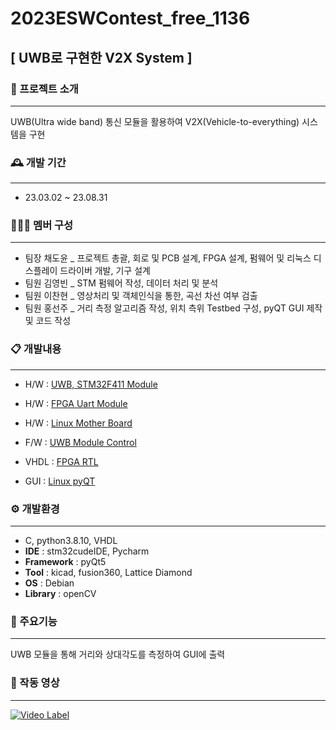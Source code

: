 # 2023ESWContest_free_1136


## [ UWB로 구현한 V2X System ]

### 🚙 프로젝트 소개
------
UWB(Ultra wide band) 통신 모듈을 활용하여 V2X(Vehicle-to-everything) 시스템을 구현

### 🕰️ 개발 기간
------
* 23.03.02 ~ 23.08.31

### 🧑‍🤝‍🧑 멤버 구성
------
- 팀장  채도윤 _ 프로젝트 총괄, 회로 및 PCB 설계, FPGA 설계, 펌웨어 및 리눅스 디스플레이 드라이버 개발, 기구 설계
- 팀원  김영빈 _ STM 펌웨어 작성, 데이터 처리 및 분석
- 팀원  이찬현 _ 영상처리 및 객체인식을 통한, 곡선 차선 여부 검출
- 팀원  홍선주 _ 거리 측정 알고리즘 작성, 위치 측위 Testbed 구성, pyQT GUI 제작 및 코드 작성



### 📋 개발내용
------
- H/W   : [UWB, STM32F411 Module]()
- H/W   : [FPGA Uart Module]()
- H/W   : [Linux Mother Board]()

- F/W   : [UWB Module Control](https://github.com/UWBV2Xsystem/2023ESWContest_free_1136/tree/main/F:W)
- VHDL  : [FPGA RTL](https://github.com/UWBV2Xsystem/2023ESWContest_free_1136/tree/main/FPGA_VHDL)
- GUI   : [Linux pyQT](https://github.com/UWBV2Xsystem/2023ESWContest_free_1136/tree/main/pyQT)


### ⚙️ 개발환경
------
* C, python3.8.10, VHDL
* **IDE** : stm32cudeIDE, Pycharm
* **Framework** : pyQt5
* **Tool** : kicad, fusion360, Lattice Diamond
* **OS** : Debian
* **Library** : openCV


### 📌 주요기능
------
UWB 모듈을 통해 거리와 상대각도를 측정하여 GUI에 출력




### 🎥 작동 영상
------
[![Video Label](http://img.youtube.com/vi/2-DkrryEUOI/0.jpg)](https://youtu.be/2-DkrryEUOI)








